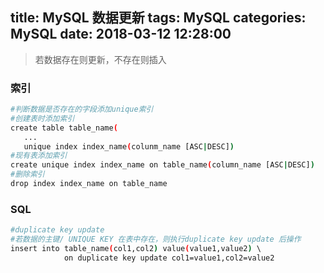 title: MySQL 数据更新
tags: MySQL
categories: MySQL
date: 2018-03-12 12:28:00
---
>若数据存在则更新，不存在则插入

### 索引
```bash
#判断数据是否存在的字段添加unique索引
#创建表时添加索引
create table table_name(
   ...
   unique index index_name(colunm_name [ASC|DESC])
#现有表添加索引
create unique index index_name on table_name(column_name [ASC|DESC]) 
#删除索引
drop index index_name on table_name
```
<!-- more -->
### SQL
```bash
#duplicate key update 
#若数据的主键/ UNIQUE KEY 在表中存在，则执行duplicate key update 后操作
insert into table_name(col1,col2) value(value1,value2) \ 
            on duplicate key update col1=value1,col2=value2
```